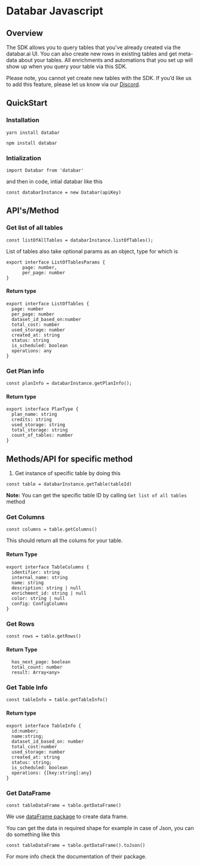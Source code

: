# Databar Javascript 

## Overview 

The SDK allows you to query tables that you’ve already created via the databar.ai UI. You can also create new rows in existing tables and get meta-data about your tables. All enrichments and automations that you set up will show up when you query your table via this SDK.

Please note, you cannot yet create new tables with the SDK. If you’d like us to add this feature, please let us know via our [Discord](https://discord.gg/nUN4w2eVNK).

## QuickStart 

### Installation 

```
yarn install databar
```

```
npm install databar
```

### Intialization 


```
import Databar from 'databar'
```


and then in code, intial databar like this 

```
const databarInstance = new Databar(apiKey)
```

## API's/Method 

### Get list of all tables

```
const listOfAllTables = databarInstance.listOfTables();
```

List of tables also take optional params as an object, type for which is 

```
export interface ListOfTablesParams { 
      page: number,
      per_page: number
}
```

#### Return type 
```
export interface ListOfTables {
  page: number
  per_page: number
  dataset_id_based_on:number
  total_cost: number
  used_storage: number
  created_at: string
  status: string
  is_scheduled: boolean
  operations: any
}
```


### Get Plan info 

```
const planInfo = databarInstance.getPlanInfo();
```

#### Return type 

```
export interface PlanType {
  plan_name: string
  credits: string
  used_storage: string
  total_storage: string
  count_of_tables: number
}
```

## Methods/API for specific method 

1. Get instance of specific table by doing this 

```
const table = databarInstance.getTable(tableId)
```

**Note:** You can get the specific table ID by calling `Get list of all tables` method 

### Get Columns

```
const columns = table.getColumns()
```

This should return all the colums for your table. 


#### Return Type 

```
export interface TableColumns {
  identifier: string
  internal_name: string
  name: string
  description: string | null
  enrichment_id: string | null
  color: string | null
  config: ConfigColumns
}
```

### Get Rows

```
const rows = table.getRows()
```

#### Return Type 

```
  has_next_page: boolean
  total_count: number
  result: Array<any>
```


### Get Table Info 

```
const tableInfo = table.getTableInfo()
```

#### Return type 

```
export interface TableInfo {
  id:number;
  name:string;
  dataset_id_based_on: number
  total_cost:number
  used_storage: number
  created_at: string
  status: string;
  is_scheduled: boolean
  operations: {[key:string]:any}
}
```


### Get DataFrame 

```
const tableDataFrame = table.getDataFrame()
```
We use [dataFrame package](https://www.npmjs.com/package/dataframe-js) to create data frame. 

You can get the data in required shape for example in case of Json, you can do something like this 

```
const tableDataFrame = table.getDataFrame().toJson()
```

For more info check the documentation of their package.
